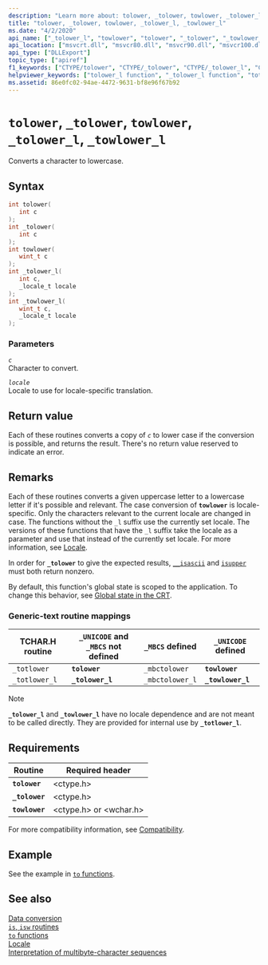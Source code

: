 ```yaml
---
description: "Learn more about: tolower, _tolower, towlower, _tolower_l, _towlower_l"
title: "tolower, _tolower, towlower, _tolower_l, _towlower_l"
ms.date: "4/2/2020"
api_name: ["_tolower_l", "towlower", "tolower", "_tolower", "_towlower_l", "_o__tolower", "_o__tolower_l", "_o__towlower_l", "_o_tolower", "_o_towlower"]
api_location: ["msvcrt.dll", "msvcr80.dll", "msvcr90.dll", "msvcr100.dll", "msvcr100_clr0400.dll", "msvcr110.dll", "msvcr110_clr0400.dll", "msvcr120.dll", "msvcr120_clr0400.dll", "ntdll.dll", "ucrtbase.dll", "api-ms-win-crt-string-l1-1-0.dll", "ntoskrnl.exe"]
api_type: ["DLLExport"]
topic_type: ["apiref"]
f1_keywords: ["CTYPE/tolower", "CTYPE/_tolower", "CTYPE/_tolower_l", "CORECRT_WCTYPE/towlower", "CORECRT_WCTYPE/_towlower_l", "TCHAR/_totlower", "TCHAR/_totlower_l", "tolower", "_tolower", "_tolower_l", "towlower", "_towlower_l", "_totlower", "_totlower_l"]
helpviewer_keywords: ["tolower_l function", "_tolower_l function", "totlower function", "string conversion, to different characters", "lowercase, converting to", "tolower function", "string conversion, case", "towlower function", "_tolower function", "_totlower function", "towlower_l function", "case, converting", "characters, converting", "_towlower_l function"]
ms.assetid: 86e0fc02-94ae-4472-9631-bf8e96f67b92
---
```

# `tolower`, `_tolower`, `towlower`, `_tolower_l`, `_towlower_l`

Converts a character to lowercase.

## Syntax

```C
int tolower(
   int c
);
int _tolower(
   int c
);
int towlower(
   wint_t c
);
int _tolower_l(
   int c,
   _locale_t locale
);
int _towlower_l(
   wint_t c,
   _locale_t locale
);
```

### Parameters

*`c`*\
Character to convert.

*`locale`*\
Locale to use for locale-specific translation.

## Return value

Each of these routines converts a copy of *`c`* to lower case if the conversion is possible, and returns the result. There's no return value reserved to indicate an error.

## Remarks

Each of these routines converts a given uppercase letter to a lowercase letter if it's possible and relevant. The case conversion of **`towlower`** is locale-specific. Only the characters relevant to the current locale are changed in case. The functions without the `_l` suffix use the currently set locale. The versions of these functions that have the `_l` suffix take the locale as a parameter and use that instead of the currently set locale. For more information, see [Locale](../locale.md).

In order for **`_tolower`** to give the expected results, [`__isascii`](isascii-isascii-iswascii.md) and [`isupper`](isupper-isupper-l-iswupper-iswupper-l.md) must both return nonzero.

By default, this function's global state is scoped to the application. To change this behavior, see [Global state in the CRT](../global-state.md).

### Generic-text routine mappings

| TCHAR.H routine | `_UNICODE` and `_MBCS` not defined | `_MBCS` defined | `_UNICODE` defined |
|---|---|---|---|
| `_totlower` | **`tolower`** | `_mbctolower` | **`towlower`** |
| `_totlower_l` | **`_tolower_l`** | `_mbctolower_l` | **`_towlower_l`** |

> [!NOTE]
> **`_tolower_l`** and **`_towlower_l`** have no locale dependence and are not meant to be called directly. They are provided for internal use by **`_totlower_l`**.

## Requirements

| Routine | Required header |
|---|---|
| **`tolower`** | \<ctype.h> |
| **`_tolower`** | \<ctype.h> |
| **`towlower`** | \<ctype.h> or \<wchar.h> |

For more compatibility information, see [Compatibility](../compatibility.md).

## Example

See the example in [`to` functions](../to-functions.md).

## See also

[Data conversion](../data-conversion.md)\
[`is`, `isw` routines](../is-isw-routines.md)\
[`to` functions](../to-functions.md)\
[Locale](../locale.md)\
[Interpretation of multibyte-character sequences](../interpretation-of-multibyte-character-sequences.md)
